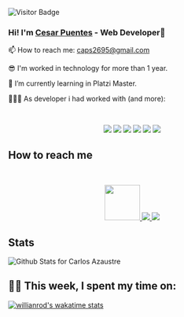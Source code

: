 ![Visitor Badge](https://visitor-badge.laobi.icu/badge?page_id=cesarp04.cesarp04)

### Hi! I'm [Cesar Puentes](https://www.linkedin.com/in/cesarp04/) - Web Developer👋

📫 How to reach me: caps2695@gmail.com
  
😎 I'm worked in technology for more than 1 year.
 
🌱 I’m currently learning in Platzi Master.
 
👨🏽‍💻 As developer i had worked with (and more):

<br>
<p align='center'>
  <img src="https://img.shields.io/badge/Node.js-43853D?style=for-the-badge&logo=node.js&logoColor=white" />
  <img src="https://img.shields.io/badge/JavaScript-F7DF1E?style=for-the-badge&logo=javascript&logoColor=black" />
  <img src="https://img.shields.io/badge/React-20232A?style=for-the-badge&logo=react&logoColor=61DAFB" />
  <img src="https://img.shields.io/badge/angular-%23DD0031.svg?style=for-the-badge&logo=angular&logoColor=white" />
  <img src="https://img.shields.io/badge/MongoDB-4EA94B?style=for-the-badge&logo=mongodb&logoColor=white" />
  <img src="https://img.shields.io/badge/PostgreSQL-316192?style=for-the-badge&logo=postgresql&logoColor=white" />
</p>

## How to reach me

<br>
<p align='center'>
    <a href="https://platzi.com/p/cesarp04/">
        <img width="72" src="https://upload.wikimedia.org/wikipedia/commons/3/32/Platzi.jpg" />
    </a>
    <a href="https://www.linkedin.com/in/cesarp04/">
        <img src="https://img.shields.io/badge/LinkedIn-0077B5?style=for-the-badge&logo=linkedin&logoColor=white" />
    </a>
    <a href="https://twitter.com/cesarp04">
        <img src="https://img.shields.io/badge/Twitter-1DA1F2?style=for-the-badge&logo=twitter&logoColor=white" />
    </a>
</p>  

## Stats 

![Github Stats for Carlos Azaustre](https://github-readme-stats.vercel.app/api?username=cesarp04&count_private=true&show_icons=true&theme=dark)

## 👨‍💻 This week, I spent my time on:

[![willianrod's wakatime stats](https://github-readme-stats.vercel.app/api/wakatime?username=cesarp04&theme=dark&v=2)](https://github.com/anuraghazra/github-readme-stats)


<!---
https://img.shields.io/badge/Go-00ADD8?style=for-the-badge&logo=go&logoColor=white   golang
<img src="https://img.shields.io/badge/TypeScript-007ACC?style=for-the-badge&logo=typescript&logoColor=white" />  typescript
https://img.shields.io/badge/React_Native-20232A?style=for-the-badge&logo=react&logoColor=61DAFB   react native
<img alt="Git" src="https://img.shields.io/badge/git%20-%23F05033.svg?&style=for-the-badge&logo=git&logoColor=white"/>
<img alt="Redux" src="https://img.shields.io/badge/redux%20-%23593d88.svg?&style=for-the-badge&logo=redux&logoColor=white"/>
<img alt="Next JS" src="https://img.shields.io/badge/next%20js%20-%23000000.svg?&style=for-the-badge&logo=next.js&logoColor=white"/>

## Recent projects  poner encima de las estadisticas

- <a href="https://github.com/AbejaCruz/people-new-backend">Wiki Celebrities</a> contributed as backend developer using Node Js and GraphQl

- <a href="https://github.com/AbejaCruz/the-market-place">Market Place</a> contributed as backend developer using Node Js 

estadisticas de los lenguajes

[![Top Langs](https://github-readme-stats.vercel.app/api/top-langs/?username=cesarp04&layout=compact&hide_border=true&title_color=B6e443&icon_color=46c7e7&bg_color=0B0B2A&text_color=C2C1CE)](https://github.com/anuraghazra/github-readme-stats)

![Github Stats for Carlos Azaustre](https://github-readme-stats.vercel.app/api?username=cesarp04&count_private=true&show_icons=true&hide_border=true&title_color=B6e443&icon_color=46c7e7&bg_color=0B0B2A&text_color=C2C1CE)

<!--
**cesarp04/cesarp04** is a ✨ _special_ ✨ repository because its `README.md` (this file) appears on your GitHub profile.

Here are some ideas to get you started:

- 🔭 I’m currently working on ...
- 🌱 I’m currently learning ...
- 👯 I’m looking to collaborate on ...
- 🤔 I’m looking for help with ...
- 💬 Ask me about ...
- 📫 How to reach me: ...
- 😄 Pronouns: ...
- ⚡ Fun fact: ...
-->
